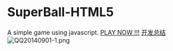 SuperBall-HTML5
===============

A simple game using javascript. 
[PLAY NOW !!!](http://superball-html5.coding.io)
[开发总结](http://www.jianshu.com/p/JYLt1P)
![QQ20140901-1.png](http://upload-images.jianshu.io/upload_images/17174-392d184e57046e0c.png)
